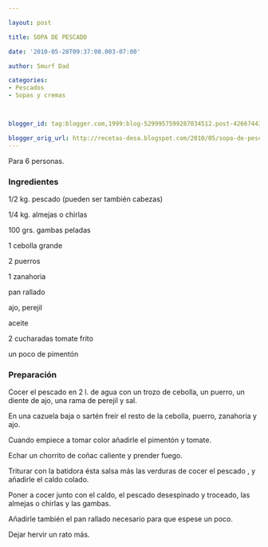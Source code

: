 ```yaml
---

layout: post

title: SOPA DE PESCADO

date: '2010-05-28T09:37:00.003-07:00'

author: Smurf Dad

categories:
- Pescados
- Sopas y cremas



blogger_id: tag:blogger.com,1999:blog-5299957599287034512.post-4266744364710138638

blogger_orig_url: http://recetas-desa.blogspot.com/2010/05/sopa-de-pescado.html
---
```


Para 6 personas.

<h3>Ingredientes</h3>

1/2 kg. pescado (pueden ser también cabezas)

1/4 kg. almejas o chirlas

100 grs. gambas peladas

1 cebolla grande

2 puerros

1 zanahoria

pan rallado

ajo, perejil

aceite

2 cucharadas tomate frito

un poco de pimentón

<h3>Preparación</h3>

Cocer el pescado en 2 l. de agua con un trozo de cebolla, un puerro, un diente de ajo, una rama de perejil y sal.

En una cazuela baja o sartén freír el resto de la cebolla, puerro, zanahoria y ajo.

Cuando empiece a tomar color añadirle el pimentón y tomate.

Echar un chorrito de coñac caliente y prender fuego.

Triturar con la batidora ésta salsa más las verduras de cocer el pescado , y añadirle el caldo colado.

Poner a cocer junto con el caldo, el pescado desespinado y troceado, las almejas o chirlas y las gambas.

Añadirle también el pan rallado necesario para que espese un poco.

Dejar hervir un rato más.